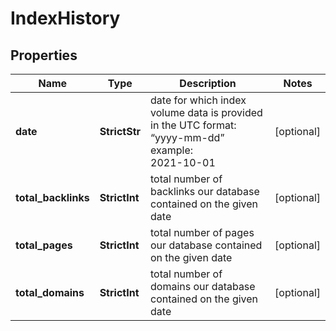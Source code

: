 # IndexHistory


## Properties

| Name | Type | Description | Notes |
|------------ | ------------- | ------------- | -------------|
**date** | **StrictStr** | date for which index volume data is provided<br>in the UTC format: “yyyy-mm-dd”<br>example:<br>2021-10-01 |[optional]|
**total_backlinks** | **StrictInt** | total number of backlinks our database contained on the given date |[optional]|
**total_pages** | **StrictInt** | total number of pages our database contained on the given date |[optional]|
**total_domains** | **StrictInt** | total number of domains our database contained on the given date |[optional]|